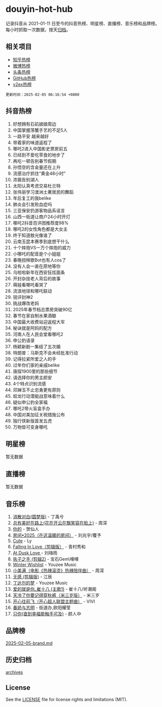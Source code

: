 # douyin-hot-hub

记录抖音从 2021-01-11 日至今的抖音热榜、明星榜、直播榜、音乐榜和品牌榜。每小时抓取一次数据，按天[归档](archives)。

## 相关项目

- [知乎热榜](https://github.com/lonnyzhang423/zhihu-hot-hub)
- [微博热榜](https://github.com/lonnyzhang423/weibo-hot-hub)
- [头条热榜](https://github.com/lonnyzhang423/toutiao-hot-hub)
- [GitHub热榜](https://github.com/lonnyzhang423/github-hot-hub)
- [v2ex热榜](https://github.com/lonnyzhang423/v2ex-hot-hub)


`更新时间：2025-02-05 06:16:54 +0800`

## 抖音热榜

1. 好想拥有石矶娘娘周边
1. 中国掌握荡蟹手艺的不足5人
1. 一路平安 越来越好
1. 带着家的味道返程了
1. 哪吒2进入中国影史票房前五
1. 已经到不爱吃零食的地步了
1. 再吃一顿告别春节假期
1. 孙悟空的含金量还在上升
1. 流感治疗抓住“黄金48小时”
1. 浓眉告别湖人
1. 太阳认真考虑交易杜兰特
1. 张伟丽学习澳洲土著居民的舞蹈
1. 年后复工的我belike
1. 肺炎会引发败血症吗
1. 三亚保安扔游客物品系谣言
1. 山西一街道让商户24小时开灯
1. 哪吒2抖音百评团推荐度98%
1. 哪吒2的女性角色都是大女主
1. 终于知道敖光像谁了
1. 云南玉昆本赛季到底想干什么
1. 十个摔炮VS一万个摔炮的威力
1. 小哪吒的配音是个小姐姐
1. 春晚扭秧歌Bot也有人cos了
1. 没有人会一直在原地等你
1. 乌啦啦新年在西安狂炫面条
1. 开封杂技老人背后的故事
1. 萌娃看哪吒看哭了
1. 流浪地球和哪吒联动
1. 锐评封神2
1. 挑战爆改老妈
1. 2025年春节档总票房突破90亿
1. 春节在家自制水果酒酿
1. 中国最大收费站迎返程大军
1. 秘诀就是阿妈的配方
1. 河南人在人民会堂看哪吒2
1. 申公豹语录
1. 杨颖新剧一集结了五次婚
1. 特朗普：马斯克不会未经批准行动
1. 记得拉紧所爱之人的手
1. 过年你们家的亲戚belike
1. 唐探1900里的那些细节
1. 请选择你的男主颜安
1. 4个特点识别流感
1. 邓婵玉不止忠勇更有原则
1. 蛟龙行动潜艇战意味着什么
1. 疑似申公豹全家福
1. 哪吒2带火盲盒手办
1. 中国对美加征关税措施公布
1. 独行侠新版首发五虎
1. 万物皆可变身哪吒

## 明星榜

暂无数据

## 直播榜

暂无数据

## 音乐榜

1. [消散对白(圆梦版)](https://sf5-hl-cdn-tos.douyinstatic.com/obj/tos-cn-ve-2774/og4jB5I5IizzoZVAAAzWgBMAsMDWoArfwBOiFs) - 丁禹兮
1. [总有美好在路上(花在开云在飘笑容在脸上)](https://sf5-hl-cdn-tos.douyinstatic.com/obj/tos-cn-ve-2774/oU5u7NwtfBIvaNhoQBszOvAlRiAoiWAVVyBMq4) - 周深
1. [你的](https://sf5-hl-cdn-tos.douyinstatic.com/obj/tos-cn-ve-2774/oYuIeKf42jB7sEV6B2upMdpYAgfrQWj0FeRegh) - 贺仙人
1. [房间•2025（在这温暖的房间）](https://sf5-hl-cdn-tos.douyinstatic.com/obj/tos-cn-ve-2774/oMzJcnT8BgIetASeBfwfEeBQVNfACiCifhfZP7g) - 刘兆宇/覆予
1. [Cute](https://sf5-hl-cdn-tos.douyinstatic.com/obj/tos-cn-ve-2774/o4IbIzHWKAAB4wsS5qMBRiiAlEBGTpQRNfFvuo) - Ly
1. [Falling In Love（剪辑版）](https://sf5-hl-cdn-tos.douyinstatic.com/obj/tos-cn-ve-2774/o8ajpA8zzgBPahbBIO8AcKGBLJezFCRd1wfP9f) - 青村秀和
1. [ At Dusk  Love ](https://sf5-hl-cdn-tos.douyinstatic.com/obj/tos-cn-ve-2774/o8CrpCf5CaYgI4ZrtQgMQAFEfuGqNnRSDQAPBc) - 刘嗨雨
1. [执子之手 (剪辑2)](https://sf5-hl-cdn-tos.douyinstatic.com/obj/tos-cn-ve-2774/oUoZLQjCc31XzqsBnBQUNgeKtYPBcgbFDwtfcu) - 宝石Gem\哩哩
1. [Winter Wishlist](https://sf5-hl-cdn-tos.douyinstatic.com/obj/tos-cn-ve-2774/oIIgUOeamCFCVAzxN6MFRLIBlLGpUqQxeeHrLE) - Youzee Music
1. [小美满（电影《热辣滚烫》热辣陪伴曲）](https://sf3-cdn-tos.douyinstatic.com/obj/tos-cn-ve-2774/o0GAn2lSgfZIDUgtevCGDQYnFg4CwnrBaxbTZL) - 周深
1. [无感 (剪辑版)](https://sf5-hl-cdn-tos.douyinstatic.com/obj/tos-cn-ve-2774/o0eIsUzJBDlQaQFC5OFlgbMEZC1TFYBftOBn6p) - 江辰
1. [丁达尔的梦](https://sf5-hl-cdn-tos.douyinstatic.com/obj/tos-cn-ve-2774/oMU3WirUZBVQkAC9ccG5P2IQirziZM2RTInUY) - Youzee Music
1. [爱的就是你_崔十八 (主歌1)](https://sf5-hl-cdn-tos.douyinstatic.com/obj/tos-cn-ve-2774/oI5BO5DhFZ6UTcNCnZaOCBLtZ7WIMQGfgnXf5E) - 崔十八/听潮阁
1. [天冷了你要记得穿秋裤（米三岁版）](https://sf5-hl-cdn-tos.douyinstatic.com/obj/tos-cn-ve-2774/oQlIwVIDWiZ6BQilAorS7MA0AgCkQDvcZAdm1) - 米三岁
1. [开心往前飞（开心超人联盟主题曲）](https://sf3-cdn-tos.douyinstatic.com/obj/tos-cn-ve-2774/9d8fb7c82cf1421fb93a9fe925275e0a) - VIVI
1. [春娇与志明](https://sf5-hl-cdn-tos.douyinstatic.com/obj/tos-cn-ve-2774/e530d8fceb7044b39707d7f9ff54add1) - 街道办,欧阳耀莹
1. [只你(直到幸福能触手可及)](https://sf5-hl-cdn-tos.douyinstatic.com/obj/tos-cn-ve-2774/o0lBkRDzFTeaVSUz3ZZSCBVtZ5DIMQGfgmEAuE) - 颜人中

## 品牌榜

[2025-02-05-brand.md](archives/2025-02-05-brand.md)

## 历史归档

[archives](archives)

## License

See the [LICENSE](LICENSE) file for license rights and limitations (MIT).
